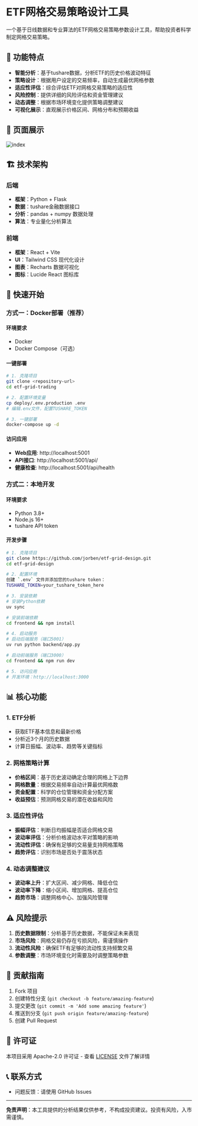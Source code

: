 # ETF网格交易策略设计工具

一个基于日线数据和专业算法的ETF网格交易策略参数设计工具，帮助投资者科学制定网格交易策略。

## 🎯 功能特点

- **智能分析**：基于tushare数据，分析ETF的历史价格波动特征
- **策略设计**：根据用户设定的交易频率，自动生成最优网格参数
- **适应性评估**：综合评估ETF对网格交易策略的适应性
- **风险控制**：提供详细的风险评估和资金管理建议
- **动态调整**：根据市场环境变化提供策略调整建议
- **可视化展示**：直观展示价格区间、网格分布和预期收益

## 🌟 页面展示

![index](https://raw.githubusercontent.com/jorben/etf-grid-design/refs/heads/master/screenshot/etfer-inidex.png)

## 🏗️ 技术架构

### 后端

- **框架**：Python + Flask
- **数据**：tushare金融数据接口
- **分析**：pandas + numpy 数据处理
- **算法**：专业量化分析算法

### 前端

- **框架**：React + Vite
- **UI**：Tailwind CSS 现代化设计
- **图表**：Recharts 数据可视化
- **图标**：Lucide React 图标库

## 🚀 快速开始

### 方式一：Docker部署（推荐）

#### 环境要求

- Docker
- Docker Compose（可选）

#### 一键部署

```bash
# 1. 克隆项目
git clone <repository-url>
cd etf-grid-trading

# 2. 配置环境变量
cp deploy/.env.production .env
# 编辑.env文件，配置TUSHARE_TOKEN

# 3. 一键部署
docker-compose up -d
```

#### 访问应用

- **Web应用**: http://localhost:5001
- **API接口**: http://localhost:5001/api/
- **健康检查**: http://localhost:5001/api/health

### 方式二：本地开发

#### 环境要求

- Python 3.8+
- Node.js 16+
- tushare API token

#### 开发步骤

```bash
# 1. 克隆项目
git clone https://github.com/jorben/etf-grid-design.git
cd etf-grid-design

# 2. 配置环境
创建 `.env` 文件并添加您的tushare token：
TUSHARE_TOKEN=your_tushare_token_here

# 3. 安装依赖
# 安装Python依赖
uv sync

# 安装前端依赖
cd frontend && npm install

# 4. 启动服务
# 启动后端服务（端口5001）
uv run python backend/app.py

# 启动前端服务（端口3000）
cd frontend && npm run dev

# 5. 访问应用
# 开发环境：http://localhost:3000
```

## 📊 核心功能

### 1. ETF分析

- 获取ETF基本信息和最新价格
- 分析近3个月的历史数据
- 计算日振幅、波动率、趋势等关键指标

### 2. 网格策略计算

- **价格区间**：基于历史波动确定合理的网格上下边界
- **网格数量**：根据交易频率自动计算最优网格数
- **资金配置**：科学的仓位管理和资金分配方案
- **收益预估**：预测网格交易的潜在收益和风险

### 3. 适应性评估

- **振幅评估**：判断日均振幅是否适合网格交易
- **波动率评估**：分析价格波动水平对策略的影响
- **流动性评估**：确保有足够的交易量支持网格策略
- **趋势评估**：识别市场是否处于震荡状态

### 4. 动态调整建议

- **波动率上升**：扩大区间、减少网格、降低仓位
- **波动率下降**：缩小区间、增加网格、提高仓位
- **趋势市场**：调整网格中心、加强风险管理

## ⚠️ 风险提示

1. **历史数据限制**：分析基于历史数据，不能保证未来表现
2. **市场风险**：网格交易仍存在亏损风险，需谨慎操作
3. **流动性风险**：确保ETF有足够的流动性支持频繁交易
4. **参数调整**：市场环境变化时需要及时调整策略参数

## 🤝 贡献指南

1. Fork 项目
2. 创建特性分支 (`git checkout -b feature/amazing-feature`)
3. 提交更改 (`git commit -m 'Add some amazing feature'`)
4. 推送到分支 (`git push origin feature/amazing-feature`)
5. 创建 Pull Request

## 📄 许可证

本项目采用 Apache-2.0 许可证 - 查看 [LICENSE](LICENSE) 文件了解详情

## 📞 联系方式

- 问题反馈：请使用 GitHub Issues

---

**免责声明**：本工具提供的分析结果仅供参考，不构成投资建议。投资有风险，入市需谨慎。
